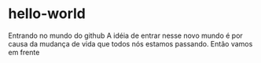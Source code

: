 # hello-world
Entrando no mundo do github
A idéia de entrar nesse novo mundo é por causa da mudança de vida que todos nós estamos passando. Então vamos em frente
